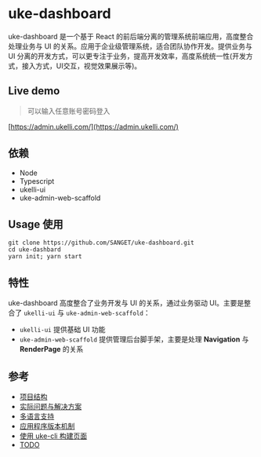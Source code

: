 # uke-dashboard

uke-dashboard 是一个基于 React 的前后端分离的管理系统前端应用，高度整合处理业务与 UI 的关系。应用于企业级管理系统，适合团队协作开发。提供业务与 UI 分离的开发方式，可以更专注于业务，提高开发效率，高度系统统一性(开发方式，接入方式，UI交互，视觉效果展示等)。

## Live demo

> 可以输入任意账号密码登入

[https://admin.ukelli.com/](https://admin.ukelli.com/)

## 依赖

- Node
- Typescript
- ukelli-ui
- uke-admin-web-scaffold

## Usage 使用

```shell
git clone https://github.com/SANGET/uke-dashboard.git
cd uke-dashbard
yarn init; yarn start
```

## 特性

uke-dashboard 高度整合了业务开发与 UI 的关系，通过业务驱动 UI。主要是整合了 `ukelli-ui` 与 `uke-admin-web-scaffold`：

- `ukelli-ui` 提供基础 UI 功能
- `uke-admin-web-scaffold` 提供管理后台脚手架，主要是处理 __Navigation__ 与 __RenderPage__ 的关系

## 参考

- [项目结构](./docs/structure.md)
- [实际问题与解决方案](./docs/resolution.md)
- [多语言支持](./docs/i18n.md)
- [应用程序版本机制](./version/README.md)
- [使用 uke-cli 构建页面](./docs/cli.md)
- [TODO](./docs/todo.md)

